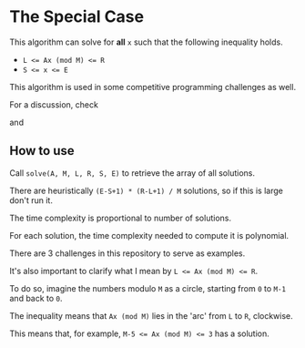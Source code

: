# The Special Case

This algorithm can solve for **all** `x` such that the following inequality holds.

- `L <= Ax (mod M) <= R`
- `S <= x <= E`

This algorithm is used in some competitive programming challenges as well.

For a discussion, check 

[Codeforces Good Bye 2014 G]: https://codeforces.com/blog/entry/15488

 and 

[NWRRC 2019 G]: https://neerc.ifmo.ru/archive/2019.html



## How to use

Call `solve(A, M, L, R, S, E)` to retrieve the array of all solutions.

There are heuristically `(E-S+1) * (R-L+1) / M` solutions, so if this is large don't run it.

The time complexity is proportional to number of solutions.

For each solution, the time complexity needed to compute it is polynomial.

There are 3 challenges in this repository to serve as examples.



It's also important to clarify what I mean by `L <= Ax (mod M) <= R`.

To do so, imagine the numbers modulo `M` as a circle, starting from `0` to `M-1` and back to `0`.

The inequality means that `Ax (mod M)` lies in the 'arc' from `L` to `R`, clockwise.

This means that, for example, `M-5 <= Ax (mod M) <= 3` has a solution. 